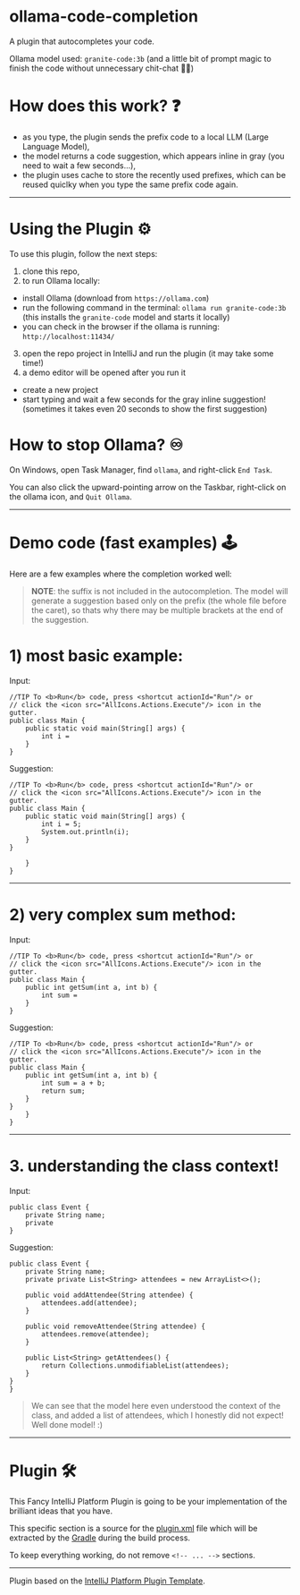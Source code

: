 # ollama-code-completion

A plugin that autocompletes your code.

Ollama model used: `granite-code:3b` (and a little bit of prompt magic to finish the code without unnecessary chit-chat 🧙‍♂️)

# How does this work? ❓
- as you type, the plugin sends the prefix code to a local LLM (Large Language Model),
- the model returns a code suggestion, which appears inline in gray (you need to wait a few seconds...),
- the plugin uses cache to store the recently used prefixes, which can be reused quiclky when you type the same prefix code again.

---

# Using the Plugin ⚙️

To use this plugin, follow the next steps:
1) clone this repo,
2) to run Ollama locally:
- install Ollama (download from `https://ollama.com`)
- run the following command in the terminal: `ollama run granite-code:3b` (this installs the `granite-code` model and starts it locally)
- you can check in the browser if the ollama is running: `http://localhost:11434/`
3) open the repo project in IntelliJ and run the plugin (it may take some time!)
4) a demo editor will be opened after you run it
- create a new project
- start typing and wait a few seconds for the gray inline suggestion! (sometimes it takes even 20 seconds to show the first suggestion)

# How to stop Ollama? ♾️

On Windows, open Task Manager, find `ollama`, and right-click `End Task`. 

You can also click the upward-pointing arrow on the Taskbar, right-click on the ollama icon, and `Quit Ollama`.

----

# Demo code (fast examples) 🕹️

Here are a few examples where the completion worked well:

> **NOTE**: the suffix is not included in the autocompletion.
> The model will generate a suggestion based only on the prefix (the whole file before the caret), so thats why there may be multiple brackets at the end of the suggestion.
# 

# 1) most basic example:
   
Input:
```
//TIP To <b>Run</b> code, press <shortcut actionId="Run"/> or
// click the <icon src="AllIcons.Actions.Execute"/> icon in the gutter.
public class Main {
    public static void main(String[] args) {
        int i = 
    }
}
```
Suggestion:
```
//TIP To <b>Run</b> code, press <shortcut actionId="Run"/> or
// click the <icon src="AllIcons.Actions.Execute"/> icon in the gutter.
public class Main {
    public static void main(String[] args) {
        int i = 5;
        System.out.println(i);
    }
}

    }
}
```

---

# 2) very complex sum method:
   
Input:
```
//TIP To <b>Run</b> code, press <shortcut actionId="Run"/> or
// click the <icon src="AllIcons.Actions.Execute"/> icon in the gutter.
public class Main {
    public int getSum(int a, int b) {
        int sum = 
    }
}
```
Suggestion:
```
//TIP To <b>Run</b> code, press <shortcut actionId="Run"/> or
// click the <icon src="AllIcons.Actions.Execute"/> icon in the gutter.
public class Main {
    public int getSum(int a, int b) {
        int sum = a + b;
        return sum;
    }
}
    }
}
```

---

# 3. understanding the class context!

Input:
```
public class Event {
    private String name;
    private 
}
```

Suggestion:
```
public class Event {
    private String name;
    private private List<String> attendees = new ArrayList<>();

    public void addAttendee(String attendee) {
        attendees.add(attendee);
    }

    public void removeAttendee(String attendee) {
        attendees.remove(attendee);
    }

    public List<String> getAttendees() {
        return Collections.unmodifiableList(attendees);
    }
}
}
```
> We can see that the model here even understood the context of the class, and added a list of attendees, which I honestly did not expect! Well done model! :)

---

# Plugin 🛠️

<!-- Plugin description -->
This Fancy IntelliJ Platform Plugin is going to be your implementation of the brilliant ideas that you have.

This specific section is a source for the [plugin.xml](/src/main/resources/META-INF/plugin.xml) file which will be extracted by the [Gradle](/build.gradle.kts) during the build process.

To keep everything working, do not remove `<!-- ... -->` sections.
<!-- Plugin description end -->

---

Plugin based on the [IntelliJ Platform Plugin Template][template].

[template]: https://github.com/JetBrains/intellij-platform-plugin-template
[docs:plugin-description]: https://plugins.jetbrains.com/docs/intellij/plugin-user-experience.html#plugin-description-and-presentation
